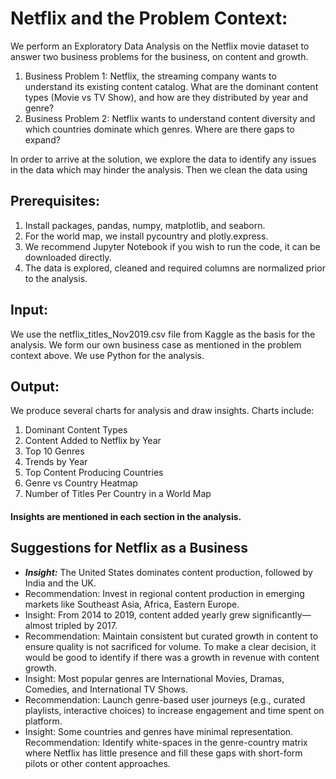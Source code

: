 # Netflix and the Problem Context:
We perform an Exploratory Data Analysis on the Netflix movie dataset to answer two business problems for the business, on content and growth.
1) Business Problem 1: Netflix, the streaming company wants to understand its existing content catalog. What are the dominant content types (Movie vs TV Show), and how are they distributed by year and genre?
2) Business Problem 2: Netflix wants to understand content diversity and which countries dominate which genres. Where are there gaps to expand?

In order to arrive at the solution, we explore the data to identify any issues in the data which may hinder the analysis. 
Then we clean the data using 

## Prerequisites:
1) Install packages, pandas, numpy, matplotlib, and seaborn.
2) For the world map, we install pycountry and plotly.express.
3) We recommend Jupyter Notebook if you wish to run the code, it can be downloaded directly.
4) The data is explored, cleaned and required columns are normalized prior to the analysis.

## Input:
We use the netflix_titles_Nov2019.csv file from Kaggle as the basis for the analysis.
We form our own business case as mentioned in the problem context above.
We use Python for the analysis.

## Output: 
We produce several charts for analysis and draw insights.
Charts include: 
1) Dominant Content Types
2) Content Added to Netflix by Year
3) Top 10 Genres
4) Trends by Year
5) Top Content Producing Countries
6) Genre vs Country Heatmap
7) Number of Titles Per Country in a World Map

#### Insights are mentioned in each section in the analysis. 

## Suggestions for Netflix as a Business
- ***Insight:*** The United States dominates content production, followed by India and the UK.
- Recommendation: Invest in regional content production in emerging markets like Southeast Asia, Africa, Eastern Europe.
- Insight: From 2014 to 2019, content added yearly grew significantly—almost tripled by 2017.
- Recommendation: Maintain consistent but curated growth in content to ensure quality is not sacrificed for volume. To make a clear decision, it would be good to identify if there was a growth in revenue with content growth.
- Insight: Most popular genres are International Movies, Dramas, Comedies, and International TV Shows.
- Recommendation: Launch genre-based user journeys (e.g., curated playlists, interactive choices) to increase engagement and time spent on platform.
- Insight: Some countries and genres have minimal representation.
Recommendation: Identify white-spaces in the genre-country matrix where Netflix has little presence and fill these gaps with short-form pilots or other content approaches.
